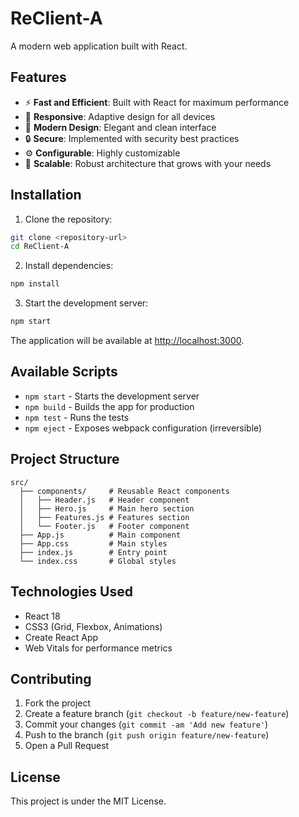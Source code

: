 # ReClient-A

A modern web application built with React.

## Features

- ⚡ **Fast and Efficient**: Built with React for maximum performance
- 📱 **Responsive**: Adaptive design for all devices
- 🎨 **Modern Design**: Elegant and clean interface
- 🔒 **Secure**: Implemented with security best practices
- ⚙️ **Configurable**: Highly customizable
- 🚀 **Scalable**: Robust architecture that grows with your needs

## Installation

1. Clone the repository:
```bash
git clone <repository-url>
cd ReClient-A
```

2. Install dependencies:
```bash
npm install
```

3. Start the development server:
```bash
npm start
```

The application will be available at [http://localhost:3000](http://localhost:3000).

## Available Scripts

- `npm start` - Starts the development server
- `npm build` - Builds the app for production
- `npm test` - Runs the tests
- `npm eject` - Exposes webpack configuration (irreversible)

## Project Structure

```
src/
  ├── components/     # Reusable React components
  │   ├── Header.js   # Header component
  │   ├── Hero.js     # Main hero section
  │   ├── Features.js # Features section
  │   └── Footer.js   # Footer component
  ├── App.js          # Main component
  ├── App.css         # Main styles
  ├── index.js        # Entry point
  └── index.css       # Global styles
```

## Technologies Used

- React 18
- CSS3 (Grid, Flexbox, Animations)
- Create React App
- Web Vitals for performance metrics

## Contributing

1. Fork the project
2. Create a feature branch (`git checkout -b feature/new-feature`)
3. Commit your changes (`git commit -am 'Add new feature'`)
4. Push to the branch (`git push origin feature/new-feature`)
5. Open a Pull Request

## License

This project is under the MIT License.